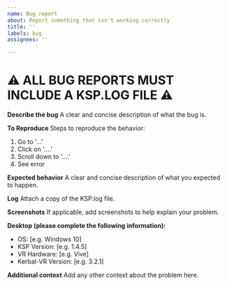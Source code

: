 ```yaml
---
name: Bug report
about: Report something that isn't working correctly
title: ''
labels: bug
assignees: ''

---
```


# :warning: ALL BUG REPORTS MUST INCLUDE A KSP.LOG FILE :warning:

**Describe the bug**
A clear and concise description of what the bug is.

**To Reproduce**
Steps to reproduce the behavior:
1. Go to '...'
2. Click on '....'
3. Scroll down to '....'
4. See error

**Expected behavior**
A clear and concise description of what you expected to happen.

**Log**
Attach a copy of the KSP.log file.

**Screenshots**
If applicable, add screenshots to help explain your problem.

**Desktop (please complete the following information):**
 - OS: [e.g. Windows 10]
 - KSP Version: [e.g. 1.4.5]
 - VR Hardware: [e.g. Vive]
 - Kerbal-VR Version: [e.g. 3.2.1]

**Additional context**
Add any other context about the problem here.
